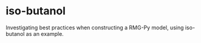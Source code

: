 # iso-butanol
Investigating best practices when constructing a RMG-Py model, using iso-butanol as an example.
